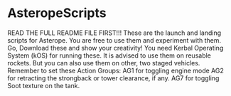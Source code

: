 # AsteropeScripts
READ THE FULL README FILE FIRST!!!
These are the launch and landing scripts for Asterope. You are free to use them and experiment with them. Go, Download these and show your creativity!
You need Kerbal Operating System (kOS) for running these.
It is advised to use them on reusable rockets. But you can also use them on other, two staged vehicles.
Remember to set these Action Groups:
AG1 for toggling engine mode
AG2 for retracting the strongback or tower clearance, if any.
AG7 for toggling Soot texture on the tank.
